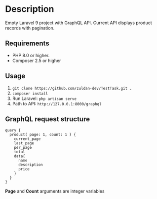 # Description 
Empty Laravel 9 project with GraphQL API. Current API displays product records with pagination.
## Requirements
* PHP 8.0 or higher.
* Composer 2.5 or higher
## Usage
1. `git clone https://github.com/zuldan-dev/TestTask.git .`
2. `composer install`
3. Run Laravel: `php artisan serve`
4. Path to API: `http://127.0.0.1:8000/graphql`
## GraphQL request structure
```
query {
  product( page: 1, count: 1 ) {
    current_page
    last_page
    per_page
    total
    data{
      name
      description
      price      
    }
  }
}
```
**Page** and **Count** arguments are integer variables 
